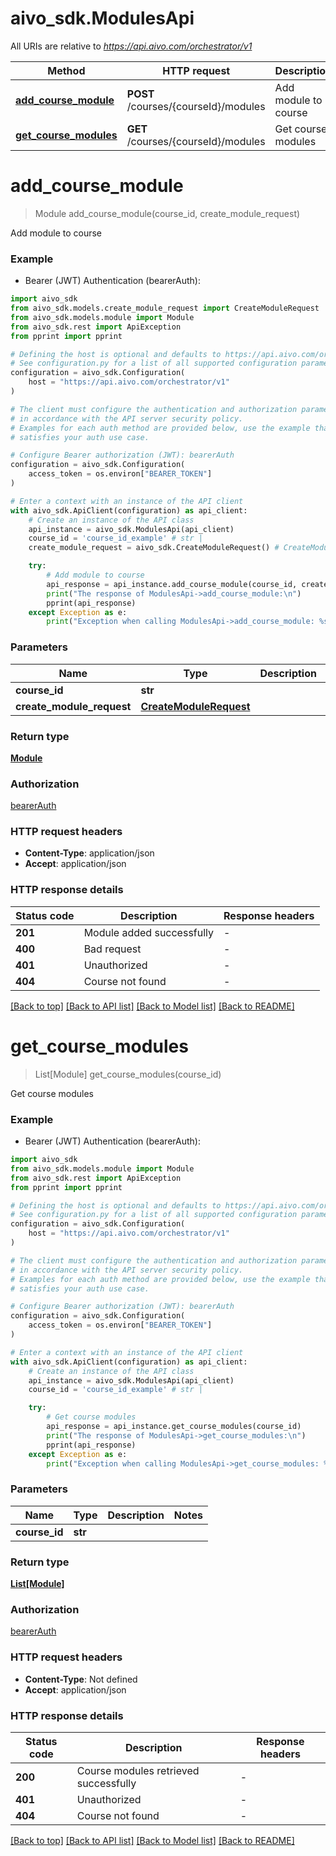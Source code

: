 # aivo_sdk.ModulesApi

All URIs are relative to *https://api.aivo.com/orchestrator/v1*

Method | HTTP request | Description
------------- | ------------- | -------------
[**add_course_module**](ModulesApi.md#add_course_module) | **POST** /courses/{courseId}/modules | Add module to course
[**get_course_modules**](ModulesApi.md#get_course_modules) | **GET** /courses/{courseId}/modules | Get course modules


# **add_course_module**
> Module add_course_module(course_id, create_module_request)

Add module to course

### Example

* Bearer (JWT) Authentication (bearerAuth):

```python
import aivo_sdk
from aivo_sdk.models.create_module_request import CreateModuleRequest
from aivo_sdk.models.module import Module
from aivo_sdk.rest import ApiException
from pprint import pprint

# Defining the host is optional and defaults to https://api.aivo.com/orchestrator/v1
# See configuration.py for a list of all supported configuration parameters.
configuration = aivo_sdk.Configuration(
    host = "https://api.aivo.com/orchestrator/v1"
)

# The client must configure the authentication and authorization parameters
# in accordance with the API server security policy.
# Examples for each auth method are provided below, use the example that
# satisfies your auth use case.

# Configure Bearer authorization (JWT): bearerAuth
configuration = aivo_sdk.Configuration(
    access_token = os.environ["BEARER_TOKEN"]
)

# Enter a context with an instance of the API client
with aivo_sdk.ApiClient(configuration) as api_client:
    # Create an instance of the API class
    api_instance = aivo_sdk.ModulesApi(api_client)
    course_id = 'course_id_example' # str | 
    create_module_request = aivo_sdk.CreateModuleRequest() # CreateModuleRequest | 

    try:
        # Add module to course
        api_response = api_instance.add_course_module(course_id, create_module_request)
        print("The response of ModulesApi->add_course_module:\n")
        pprint(api_response)
    except Exception as e:
        print("Exception when calling ModulesApi->add_course_module: %s\n" % e)
```



### Parameters


Name | Type | Description  | Notes
------------- | ------------- | ------------- | -------------
 **course_id** | **str**|  | 
 **create_module_request** | [**CreateModuleRequest**](CreateModuleRequest.md)|  | 

### Return type

[**Module**](Module.md)

### Authorization

[bearerAuth](../README.md#bearerAuth)

### HTTP request headers

 - **Content-Type**: application/json
 - **Accept**: application/json

### HTTP response details

| Status code | Description | Response headers |
|-------------|-------------|------------------|
**201** | Module added successfully |  -  |
**400** | Bad request |  -  |
**401** | Unauthorized |  -  |
**404** | Course not found |  -  |

[[Back to top]](#) [[Back to API list]](../README.md#documentation-for-api-endpoints) [[Back to Model list]](../README.md#documentation-for-models) [[Back to README]](../README.md)

# **get_course_modules**
> List[Module] get_course_modules(course_id)

Get course modules

### Example

* Bearer (JWT) Authentication (bearerAuth):

```python
import aivo_sdk
from aivo_sdk.models.module import Module
from aivo_sdk.rest import ApiException
from pprint import pprint

# Defining the host is optional and defaults to https://api.aivo.com/orchestrator/v1
# See configuration.py for a list of all supported configuration parameters.
configuration = aivo_sdk.Configuration(
    host = "https://api.aivo.com/orchestrator/v1"
)

# The client must configure the authentication and authorization parameters
# in accordance with the API server security policy.
# Examples for each auth method are provided below, use the example that
# satisfies your auth use case.

# Configure Bearer authorization (JWT): bearerAuth
configuration = aivo_sdk.Configuration(
    access_token = os.environ["BEARER_TOKEN"]
)

# Enter a context with an instance of the API client
with aivo_sdk.ApiClient(configuration) as api_client:
    # Create an instance of the API class
    api_instance = aivo_sdk.ModulesApi(api_client)
    course_id = 'course_id_example' # str | 

    try:
        # Get course modules
        api_response = api_instance.get_course_modules(course_id)
        print("The response of ModulesApi->get_course_modules:\n")
        pprint(api_response)
    except Exception as e:
        print("Exception when calling ModulesApi->get_course_modules: %s\n" % e)
```



### Parameters


Name | Type | Description  | Notes
------------- | ------------- | ------------- | -------------
 **course_id** | **str**|  | 

### Return type

[**List[Module]**](Module.md)

### Authorization

[bearerAuth](../README.md#bearerAuth)

### HTTP request headers

 - **Content-Type**: Not defined
 - **Accept**: application/json

### HTTP response details

| Status code | Description | Response headers |
|-------------|-------------|------------------|
**200** | Course modules retrieved successfully |  -  |
**401** | Unauthorized |  -  |
**404** | Course not found |  -  |

[[Back to top]](#) [[Back to API list]](../README.md#documentation-for-api-endpoints) [[Back to Model list]](../README.md#documentation-for-models) [[Back to README]](../README.md)

